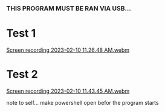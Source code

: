 ### THIS PROGRAM MUST BE RAN VIA USB...
# Test 1
[Screen recording 2023-02-10 11.26.48 AM.webm](https://user-images.githubusercontent.com/83523587/218144784-83135571-c5b4-44a3-ac4b-fab96c4da3bd.webm)

# Test 2
[Screen recording 2023-02-10 11.43.45 AM.webm](https://user-images.githubusercontent.com/83523587/218147892-f2594fb8-f525-4a61-841f-59827215b6e4.webm)

note to self... make powershell open befor the program starts
